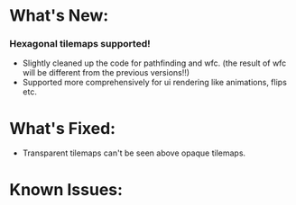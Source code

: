 # What's New:

### Hexagonal tilemaps supported!
- Slightly cleaned up the code for pathfinding and wfc. (the result of wfc will be different from the previous versions!!)
- Supported more comprehensively for ui rendering like animations, flips etc.

# What's Fixed:
- Transparent tilemaps can't be seen above opaque tilemaps.

# Known Issues:

